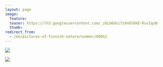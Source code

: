 ```yaml
---
layout: page
image:
  feature:
  teaser: https://lh3.googleusercontent.com/_zGLb6dvi7s9nOl6kE-RsvIqoBsWaD0mnWD7kInGANQ=w245
  thumb:
redirect_from:
  - /en/pictures-of-finnish-nature/summer/00051
---
```


[![](https://lh3.googleusercontent.com/iRYyqTqMalvL7IrvHKBB0NBF3QvUTlTUrVy2P3PnLzI=w800)](https://lh3.googleusercontent.com/iRYyqTqMalvL7IrvHKBB0NBF3QvUTlTUrVy2P3PnLzI=s0)

[![](https://lh3.googleusercontent.com/Dw3FdZQTMSHzfgZI7jnQwDn-PJbBZDzGYuOB-kpajmU=w800)](https://lh3.googleusercontent.com/Dw3FdZQTMSHzfgZI7jnQwDn-PJbBZDzGYuOB-kpajmU=s0)
